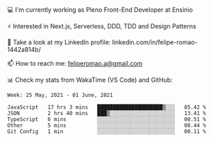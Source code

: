💻 I'm currently working as Pleno Front-End Developer at Ensinio

⚡ Interested in Next.js, Serverless, DDD, TDD and Design Patterns

👥 Take a look at my LinkedIn profile: linkedin.com/in/felipe-romao-1442a814b/

📫 How to reach me: feliperomao.a@gmail.com

📊 Check my stats from WakaTime (VS Code) and GitHub:

<!--START_SECTION:waka-->
```text
Week: 25 May, 2021 - 01 June, 2021

JavaScript   17 hrs 3 mins   █████████████████████▒░░░   85.42 % 
JSON         2 hrs 40 mins   ███▒░░░░░░░░░░░░░░░░░░░░░   13.41 % 
TypeScript   6 mins          ░░░░░░░░░░░░░░░░░░░░░░░░░   00.51 % 
Other        5 mins          ░░░░░░░░░░░░░░░░░░░░░░░░░   00.44 % 
Git Config   1 min           ░░░░░░░░░░░░░░░░░░░░░░░░░   00.11 % 
```
<!--END_SECTION:waka-->
